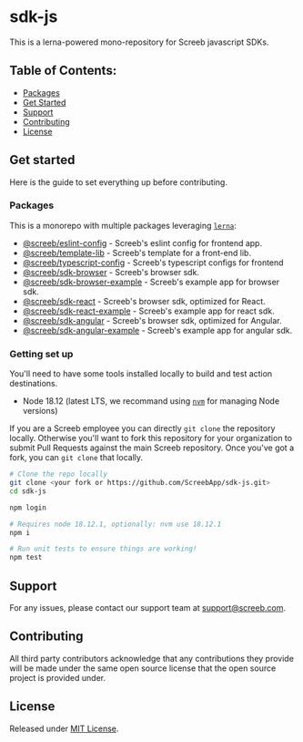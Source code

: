 # sdk-js

This is a lerna-powered mono-repository for Screeb javascript SDKs.

## Table of Contents:

- [Packages](#packages)
- [Get Started](#get-started)
- [Support](#support)
- [Contributing](#contributing)
- [License](#license)

## Get started

Here is the guide to set everything up before contributing.

### Packages

This is a monorepo with multiple packages leveraging [`lerna`](https://github.com/lerna/lerna):

- [@screeb/eslint-config](packages/screeb-eslint-config/README.md) - Screeb's eslint config for frontend app.
- [@screeb/template-lib](packages/screeb-template-lib/README.md) - Screeb's template for a front-end lib.
- [@screeb/typescript-config](packages/screeb-typescript-config/README.md) - Screeb's typescript configs for frontend 
- [@screeb/sdk-browser](packages/screeb-sdk-browser/README.md) - Screeb's browser sdk.
- [@screeb/sdk-browser-example](packages/screeb-sdk-browser-example/README.md) - Screeb's example app for browser sdk.
- [@screeb/sdk-react](packages/screeb-sdk-react/README.md) - Screeb's browser sdk, optimized for React.
- [@screeb/sdk-react-example](packages/screeb-sdk-react-example/README.md) - Screeb's example app for react sdk.
- [@screeb/sdk-angular](packages/screeb-sdk-angular/README.md) - Screeb's browser sdk, optimized for Angular.
- [@screeb/sdk-angular-example](packages/screeb-sdk-angular-example/README.md) - Screeb's example app for angular sdk.

### Getting set up

You'll need to have some tools installed locally to build and test action destinations.

- Node 18.12 (latest LTS, we recommand using [`nvm`](https://github.com/nvm-sh/nvm) for managing Node versions)

If you are a Screeb employee you can directly `git clone` the repository locally. Otherwise you'll want to fork this repository for your organization to submit Pull Requests against the main Screeb repository. Once you've got a fork, you can `git clone` that locally.

```sh
# Clone the repo locally
git clone <your fork or https://github.com/ScreebApp/sdk-js.git>
cd sdk-js

npm login

# Requires node 18.12.1, optionally: nvm use 18.12.1
npm i

# Run unit tests to ensure things are working!
npm test
```

## Support
For any issues, please contact our support team at support@screeb.com.

## Contributing
All third party contributors acknowledge that any contributions they provide will be made under the same open source license that the open source project is provided under.

## License

Released under [MIT License](LICENSE).
